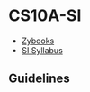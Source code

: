 # CS10A-SI #

* [Zybooks]()
* [SI Syllabus](https://docs.google.com/document/d/1CQNjkeMBe3RvcsAsydGvGnJVfblPLxySD2Qs4N2rAFQ/edit?usp=sharing)

## Guidelines ##
